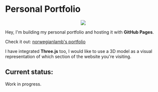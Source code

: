 # Personal Portfolio
<p align="center">
  <img src="https://github.com/user-attachments/assets/43b50eca-e2b8-40ea-98d7-9788f227c10a" />
</p>

Hey, I'm building my personal portfolio and hosting it with **GitHub Pages**.

Check it out: [norwegianlamb's portfolio](https://norwegianlamb.github.io/)

I have integrated **Three.js** too, I would like to use a 3D model as a visual representation of which section of the website you're visiting.

## Current status:
Work in progress.
